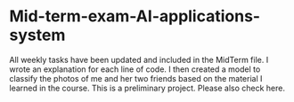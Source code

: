 # Mid-term-exam-AI-applications-system

All weekly tasks have been updated and included in the MidTerm file. I wrote an explanation for each line of code.
I then created a model to classify the photos of me and her two friends based on the material I learned in the course.
This is a preliminary project. Please also check here.
